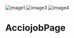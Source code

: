 ![image1](https://github.com/ShreyashMasulkar/AcciojobPage/assets/139626133/cfe0fb15-a24d-4a47-a1ad-ae100708be85)
![image3](https://github.com/ShreyashMasulkar/AcciojobPage/assets/139626133/8f89eea0-6ab0-43ee-bbe1-49053241dfc6)
![image4](https://github.com/ShreyashMasulkar/AcciojobPage/assets/139626133/88141d4a-c3e9-47d5-aa05-6234d1f12082)
# AcciojobPage
